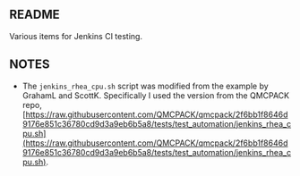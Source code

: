 README
------

Various items for Jenkins CI testing.


NOTES
-----
 - The `jenkins_rhea_cpu.sh` script was modified from the example by
   GrahamL and ScottK.  Specifically I used the version from the QMCPACK
   repo, [https://raw.githubusercontent.com/QMCPACK/qmcpack/2f6bb1f8646d9176e851c36780cd9d3a9eb6b5a8/tests/test_automation/jenkins_rhea_cpu.sh](https://raw.githubusercontent.com/QMCPACK/qmcpack/2f6bb1f8646d9176e851c36780cd9d3a9eb6b5a8/tests/test_automation/jenkins_rhea_cpu.sh).

